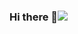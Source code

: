 ### Hi there 👋![](https://user-images.githubusercontent.com/18350557/176309783-0785949b-9127-417c-8b55-ab5a4333674e.gif)

<!--
**ajaystha/ajaystha** is a ✨ _special_ ✨ repository because its `README.md` (this file) appears on your GitHub profile.

Here are some ideas to get you started:

- 🔭 I’m currently working on ...
- 🌱 I’m currently learning ...
- 👯 I’m looking to collaborate on ...
- 🤔 I’m looking for help with ...
- 💬 Ask me about ...
- 📫 How to reach me: ...
- 😄 Pronouns: ...
- ⚡ Fun fact: ...
-->
